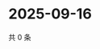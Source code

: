 # 2025-09-16

共 0 条

<!-- BEGIN ZHIHUVIDEO -->
<!-- 最后更新时间 Tue Sep 16 2025 03:08:51 GMT+0800 (China Standard Time) -->

<!-- END ZHIHUVIDEO -->
